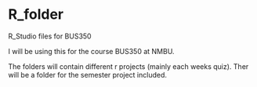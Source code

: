 # R_folder
R_Studio files for BUS350

I will be using this for the course BUS350 at NMBU.

The folders will contain different r projects (mainly each weeks quiz). 
Ther will be a folder for the semester project included. 

